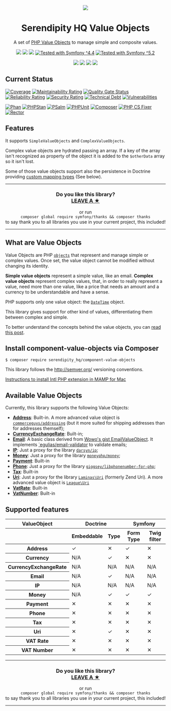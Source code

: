 <p align="center">
    <a href="http://www.serendipityhq.com" target="_blank">
        <img style="max-width: 350px" src="http://www.serendipityhq.com/assets/open-source-projects/Logo-SerendipityHQ-Icon-Text-Purple.png">
    </a>
</p>

<h1 align="center">Serendipity HQ Value Objects</h1>
<p align="center">A set of <a href="https://io.serendipityhq.com/experience/php-and-doctrine-immutable-objects-value-objects-and-embeddables/" target="_blank">PHP Value Objects</a> to manage simple and composite values.</p>
<p align="center">
    <a href="https://github.com/Aerendir/component-value-objects/releases"><img src="https://img.shields.io/packagist/v/serendipity_hq/component-value-objects.svg?style=flat-square"></a>
    <a href="https://opensource.org/licenses/MIT"><img src="https://img.shields.io/badge/license-MIT-brightgreen.svg?style=flat-square"></a>
    <a href="https://github.com/Aerendir/component-value-objects/releases"><img src="https://img.shields.io/packagist/php-v/serendipity_hq/component-value-objects?color=%238892BF&style=flat-square&logo=php" /></a>
    <a title="Tested with Symfony ^4.4" href="https://github.com/Aerendir/component-value-objects/actions"><img title="Tested with Symfony ^4.4" src="https://img.shields.io/badge/Symfony-%5E4.4-333?style=flat-square&logo=symfony" /></a>
    <a title="Tested with Symfony ^5.2" href="https://github.com/Aerendir/component-value-objects/actions"><img title="Tested with Symfony ^5.2" src="https://img.shields.io/badge/Symfony-%5E5.2-333?style=flat-square&logo=symfony" /></a>
</p>
<p align="center">
    <a href="https://www.php.net/manual/en/book.intl.php"><img src="https://img.shields.io/badge/Suggests-ext--intl-%238892BF?style=flat-square&logo=php"></a>
    <a href="https://www.doctrine-project.org/"><img src="https://img.shields.io/badge/Suggests-doctrine/orm-%238892BF?style=flat-square&logo=php"></a>
    <a href="https://symfony.com/doc/current/forms.html"><img src="https://img.shields.io/badge/Suggests-symfony/form-%238892BF?style=flat-square&logo=php"></a>
    <a href="https://github.com/twigphp/intl-extra"><img src="https://img.shields.io/badge/Suggests-twig/intl--extra-%238892BF?style=flat-square&logo=php"></a>
</p>

## Current Status

[![Coverage](https://sonarcloud.io/api/project_badges/measure?project=Aerendir_component-value-objects&metric=coverage)](https://sonarcloud.io/dashboard?id=Aerendir_component-value-objects)
[![Maintainability Rating](https://sonarcloud.io/api/project_badges/measure?project=Aerendir_component-value-objects&metric=sqale_rating)](https://sonarcloud.io/dashboard?id=Aerendir_component-value-objects)
[![Quality Gate Status](https://sonarcloud.io/api/project_badges/measure?project=Aerendir_component-value-objects&metric=alert_status)](https://sonarcloud.io/dashboard?id=Aerendir_component-value-objects)
[![Reliability Rating](https://sonarcloud.io/api/project_badges/measure?project=Aerendir_component-value-objects&metric=reliability_rating)](https://sonarcloud.io/dashboard?id=Aerendir_component-value-objects)
[![Security Rating](https://sonarcloud.io/api/project_badges/measure?project=Aerendir_component-value-objects&metric=security_rating)](https://sonarcloud.io/dashboard?id=Aerendir_component-value-objects)
[![Technical Debt](https://sonarcloud.io/api/project_badges/measure?project=Aerendir_component-value-objects&metric=sqale_index)](https://sonarcloud.io/dashboard?id=Aerendir_component-value-objects)
[![Vulnerabilities](https://sonarcloud.io/api/project_badges/measure?project=Aerendir_component-value-objects&metric=vulnerabilities)](https://sonarcloud.io/dashboard?id=Aerendir_component-value-objects)

[![Phan](https://github.com/Aerendir/component-value-objects/workflows/Phan/badge.svg)](https://github.com/Aerendir/component-value-objects/actions?query=branch%3Adev)
[![PHPStan](https://github.com/Aerendir/component-value-objects/workflows/PHPStan/badge.svg)](https://github.com/Aerendir/component-value-objects/actions?query=branch%3Adev)
[![PSalm](https://github.com/Aerendir/component-value-objects/workflows/PSalm/badge.svg)](https://github.com/Aerendir/component-value-objects/actions?query=branch%3Adev)
[![PHPUnit](https://github.com/Aerendir/component-value-objects/workflows/PHPunit/badge.svg)](https://github.com/Aerendir/component-value-objects/actions?query=branch%3Adev)
[![Composer](https://github.com/Aerendir/component-value-objects/workflows/Composer/badge.svg)](https://github.com/Aerendir/component-value-objects/actions?query=branch%3Adev)
[![PHP CS Fixer](https://github.com/Aerendir/component-value-objects/workflows/PHP%20CS%20Fixer/badge.svg)](https://github.com/Aerendir/component-value-objects/actions?query=branch%3Adev)
[![Rector](https://github.com/Aerendir/component-value-objects/workflows/Rector/badge.svg)](https://github.com/Aerendir/component-value-objects/actions?query=branch%3Adev)

## Features

It supports `SimpleValueObjects` and `ComplexValueObjects`.

Complex value objects are hydrated passing an array. If a key of the array isn't recognized as property of the object it
 is added to the `$otherData` array so it isn't lost.

Some of those value objects support also the persistence in Doctrine providing [custom mapping types](http://docs.doctrine-project.org/projects/doctrine-orm/en/latest/cookbook/custom-mapping-types.html) (See below).

<hr />
<h3 align="center">
    <b>Do you like this library?</b><br />
    <b><a href="#js-repo-pjax-container">LEAVE A &#9733;</a></b>
</h3>
<p align="center">
    or run<br />
    <code>composer global require symfony/thanks && composer thanks</code><br />
    to say thank you to all libraries you use in your current project, this included!
</p>
<hr />

## What are Value Objects

Value Objects are PHP [`objects`](http://php.net/manual/en/language.types.object.php) that represent and manage simple
 or complex values. Once set, the value object cannot be modified without changing its identity.

**Simple value objects** represent a simple value, like an email.
**Complex value objects** represent complex values, that, in order to really represent a value, need more than one
value, like a price that needs an amount and a currency to be understandable and have a sense.

PHP supports only one value object: the [`DateTime`](http://php.net/manual/en/class.datetime.php) object.

This library gives support for other kind of values, differentiating them between complex and simple.

To better understand the concepts behind the value objects, you can [read this post](https://io.serendipityhq.com/experience/php-and-doctrine-immutable-objects-value-objects-and-embeddables/).

## Install component-value-objects via Composer

    $ composer require serendipity_hq/component-value-objects

This library follows the http://semver.org/ versioning conventions.

[Instructions to install Intl PHP extension in MAMP for Mac](https://io.serendipityhq.com/experience/how-to-install-php-intl-module-in-mamp/)

## Available Value Objects

Currently, this library supports the following Value Objects:

* **[Address](docs/Address.md)**: Built-in. A more advanced value object is [`commerceguys/addressing`](https://github.com/commerceguys/addressing) (but it more suited for shipping addresses than for addresses themself);
* **[CurrencyExchangeRate](docs/CurrencyExchangeRate.md)**: Built-in;
* **[Email](docs/Email.md)**: A basic class derived from [Wowo's gist EmailValueObject](https://gist.github.com/wowo/b49ac45b975d5c489214). It implements [`egulias/email-validator](https://github.com/egulias/EmailValidator) to validate emails;
* **[IP](docs/Ip.md)**: Just a proxy for the library [`darsyn/ip`](https://github.com/darsyn/ip);
* **[Money](docs/Money.md)**: Just a proxy for the library [`moneyphp/money`](https://github.com/moneyphp/money);
* **[Payment](docs/Payment.md)**: Built-in
* **[Phone](docs/Phone.md)**: Just a proxy for the library [`giggsey/libphonenumber-for-php`](https://github.com/giggsey/libphonenumber-for-php);
* **[Tax](docs/Tax.md)**: Built-in
* **[Uri](docs/Uri.md)**: Just a proxy for the library [`Laminas\Uri`](https://github.com/laminas/laminas-uri) (formerly Zend Uri). A more advanced value object is [`League\Uri`](https://github.com/thephpleague/uri)
* **[VatRate](docs/Vat.md)**: Built-in
* **[VatNumber](docs/VatNumber.md)**: Built-in

## Supported features

<table>
    <thead>
        <tr>
            <th scope="col">ValueObject</th>
            <th scope="col" colspan="2">Doctrine</th>
            <th scope="col" colspan="2">Symfony</th>
        </tr>
        <tr>
            <th scope="col"></th>
            <th scope="col">Embeddable</th>
            <th scope="col">Type</th>
            <th scope="col">Form Type</th>
            <th scope="col">Twig filter</th>
        </tr>
    </thead>
    <tbody>
        <tr>
            <th scope="row">Address</th>
            <td>✓</td>
            <td>✕</td>
            <td>✓</td>
            <td>✕</td>
        </tr>
        <tr>
            <th scope="row">Currency</th>
            <td>N/A</td>
            <td>✓</td>
            <td>✕</td>
            <td>✕</td>
        </tr>
        <tr>
            <th scope="row">CurrencyExchangeRate</th>
            <td>N/A</td>
            <td>N/A</td>
            <td>N/A</td>
            <td>N/A</td>
        </tr>
        <tr>
            <th scope="row">Email</th>
            <td>N/A</td>
            <td>✓</td>
            <td>N/A</td>
            <td>N/A</td>
        </tr>
        <tr>
            <th scope="row">IP</th>
            <td>N/A</td>
            <td>N/A</td>
            <td>N/A</td>
            <td>N/A</td>
        </tr>
        <tr>
            <th scope="row">Money</th>
            <td>N/A</td>
            <td>✓</td>
            <td>✓</td>
            <td>✓</td>
        </tr>
        <tr>
            <th scope="row">Payment</th>
            <td>✕</td>
            <td>✕</td>
            <td>✕</td>
            <td>✕</td>
        </tr>
        <tr>
            <th scope="row">Phone</th>
            <td>✕</td>
            <td>✕</td>
            <td>✕</td>
            <td>✕</td>
        </tr>
        <tr>
            <th scope="row">Tax</th>
            <td>✕</td>
            <td>✕</td>
            <td>✕</td>
            <td>✕</td>
        </tr>
        <tr>
            <th scope="row">Uri</th>
            <td>✕</td>
            <td>✓</td>
            <td>✕</td>
            <td>✕</td>
        </tr>
        <tr>
            <th scope="row">VAT Rate</th>
            <td>✕</td>
            <td>✕</td>
            <td>✕</td>
            <td>✕</td>
        </tr>
        <tr>
            <th scope="row">VAT Number</th>
            <td>✕</td>
            <td>✕</td>
            <td>✕</td>
            <td>✕</td>
        </tr>
    </tbody>
</table>

<hr />
<h3 align="center">
    <b>Do you like this library?</b><br />
    <b><a href="#js-repo-pjax-container">LEAVE A &#9733;</a></b>
</h3>
<p align="center">
    or run<br />
    <code>composer global require symfony/thanks && composer thanks</code><br />
    to say thank you to all libraries you use in your current project, this included!
</p>
<hr />
